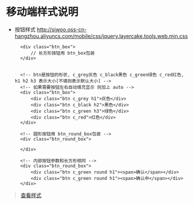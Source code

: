 # 移动端样式说明

* 按钮样式 http://siwoo.oss-cn-hangzhou.aliyuncs.com/mobile/css/jquery.layercake.tools.web.min.css

        <div class="btn_box">
            // 长方形按钮用 btn_box包装
        </div>
    
        
        <!-- btn是按钮的形状, c_grey灰色 c_black黑色 c_green绿色 c_red红色, h1 h2 h3 表示大小[不填则表示默认大小] -->
        <!-- 如果需要按钮左右自动填充显示 则加上 auto -->
        <div class="btn_box">
            <div class="btn c_grey h1">灰色</div>
            <div class="btn c_black h2">黑色</div>
            <div class="btn c_green h3">绿色</div>
            <div class="btn c_red">红色</div>
        </div>
        
        <!-- 圆形按钮用 btn_round_box包装 -->
        <div class="btn_round_box">
            
        </div>
        
        <!-- 内部按钮参数和长方形相同 -->
        <div class="btn_round_box">
            <div class="btn c_green round h1"><span>确认</span></div>
            <div class="btn c_green round h1"><span>确认中</span></div>
        </div>
        
>  [查看样式](http://www.layercake.com.cn/resource/test/examples/index.html)
        
        
    
    